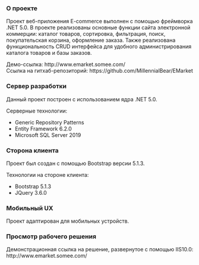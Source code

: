 <h3>О проекте</h3>
<p>Проект веб-приложения E-commerce выполнен с помощью фреймворка .NET 5.0. 
    В проекте реализованы основные функции сайта электронной коммерции: 
    каталог товаров, сортировка, фильтрация, поиск, покупательская корзина, 
    оформление заказа. Также реализована функциональность CRUD интерфейса 
    для удобного администрирования каталога товаров и базы заказов.</p>
    <p>Демо-ссылка: http://www.emarket.somee.com/<br>
        Ссылка на гитхаб-репозиторий: https://github.com/MillennialBear/EMarket</p>
<h3>Сервер разработки</h3>
<p>Данный проект построен с использованием ядра .NET 5.0.</p>
<p>Серверные технологии:</p>
<ul>        
    <li>Generic Repository Patterns</li> 
    <li>Entity Framework 6.2.0</li>
    <li>Microsoft SQL Server 2019</li>
</ul>
<h3>Сторона клиента</h3>
<p>Проект был создан с помощью Bootstrap версии 5.1.3.</p>
<p>Технологии на стороне клиента:</p>
<ul>    
    <li>Bootstrap 5.1.3</li>
    <li>JQuery 3.6.0</li>
</ul>
<h3>Мобильный UX</h3>
<p>Проект адаптирован для мобильных устройств.</p>
<h3>Просмотр рабочего решения</h3>
<p>Демонстрационная ссылка на решение, развернутое с помощью IIS10.0: http://www.emarket.somee.com/</p>
